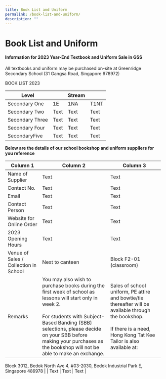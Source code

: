 ```yaml
---
title: Book List and Uniform
permalink: /book-list-and-uniform/
description: ""
---
```

# **Book List and Uniform**

#### Information for 2023 Year-End Textbook and Uniform Sale in GSS


All textbooks and uniform may be purchased on-site at Greenridge Secondary School 
(31 Gangsa Road, Singapore 678972)


BOOK LIST 2023


| Level |     | Stream |  |
| -------- | -------- | -------- |-------- |
| Secondary One    | [1E](/files/BookLists/2023/2023%20Sec%201E%20Booklist.pdf)   | [1NA](/files/BookLists/2023/2023%20Sec%201NA%20Booklist.pdf)   |T[1NT](/files/BookLists/2023/2023%20Sec%201NT%20Booklist.pdf)   |
| Secondary Two   | Text     | Text     |Text     |
| Secondary Three   | Text     | Text     |Text     |
| Secondary Four  | Text     | Text     |Text     |
| SecondaryFive    | Text     | Text     |Text     |




**Below are the details of our school bookshop and uniform suppliers for you reference**


| Column 1 | Column 2 | Column 3 |
| -------- | -------- | -------- |
| Name of Supplier| Text     | Text     |
| Contact No.    | Text     | Text     |
| Email    | Text     | Text     |
| Contact Person| Text     | Text     |
| Website for Online Order    | Text     | Text     |
| 2023 Opening Hours     | Text     | Text     |
| Venue of Sales / Collection in School     | Next to canteen| Block F2-01 (classroom)|
| Remarks   | You may also wish to purchase books during the first week of school as lessons will start only in week 2.<br><br>For students with Subject-Based Banding (SBB) selections, please decide on your SBB before making your purchases as the bookshop will not be able to make an exchange.     | Sales of school uniform, PE attire and bowtie/tie thereafter will be available through the bookshop.<br><br>If there is a need, Hong Kong Tat Kee Tailor is also available at:

Block 3012, Bedok North Ave 4,
#03-2030, Bedok Industrial Park E, Singapore 489978   |
| Text     | Text     | Text     |